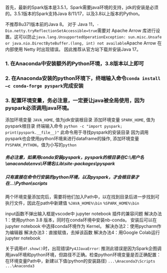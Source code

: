 首先，最新的Spark版本是3.5.1，Spark需要java环境的支持，jdk的安装是必须的。3.5.1版本的Spark支持Java 8/11/17，以及3.8以上版本的Python。

不推荐8u371版本前的Java 8。
对于 Java 11，`-Dio.netty.tryReflectionSetAccessible=true`需要对 Apache Arrow 库进行设置。这可以防止`java.lang.UnsupportedOperationException: sun.misc.Unsafe or java.nio.DirectByteBuffer.(long, int) not available`Apache Arrow 在内部使用 Netty 时出现错误。
因此推荐从官方站下载并安装Java 17。

### 1. 在Anaconda中安装额外的Python环境，3.8版本以上即可
### 2. 在Anaconda安装的python环境下，终端输入命令`conda install –c conda-forge pyspark`完成安装
### 3. 配置环境变量，务必注意，一定要让java被全局使用，因为pyspark必须调用java环境。

添加环境变量 `JAVA_HOME`, 值为jdk安装根目录
添加环境变量 `SPARK_HOME`, 值为pyspark根目录
终端输入命令 `python -c "import pyspark; print(pyspark.__file__)"`
此命令用于寻找pyspark的安装目录
因为调用pyspark也会使用python环境来进行dataframe的操作,
添加环境变量 `PYSPARK_PYTHON`，值为小写的`python`
##### 务必注意，如果用conda安装pyspark，pyspark的根目录在C:\\用户名\\anaconda\\envs\\环境名\\Lib\\site-packages\\pyspark

##### 只有直接在命令行安装的python环境，以及pyspark，才会根目录才在...\\Python\\scripts

两个环境变量添加完后，需要将他们加入Path中，以在找到目录后进一步找到可执行文件，因此在path中新建值
`%JAVA_HOME%\bin`
`%SPARK_HOME%\bin`

input函数不弹出输入框是vscode中 jupyter notebook 插件的兼容问题
解决办法1：使用python 3.8 版本，同时在conda环境中安装nb-conda。
安装后可以在jupyter notebook 中选择conda环境作为 Kernel。
解决办法2：使用pycharm作为编辑器
解决办法3：直接赋值，去掉该函数
解决办法4：用Google Colab运行jupyter notebook

关于调用`df.show()`时，出现错误`Py4JJavaError`:
推测此错误是因为Spark企图调用java环境和python环境，但路径不正确。检查python环境变量是否正确配置：
在环境变量Path中，新建以下值(python的安装路径)
`...\Anaconda3\Scripts`
`...\Anaconda3`
